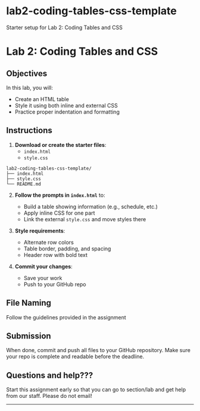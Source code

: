 # lab2-coding-tables-css-template
Starter setup for Lab 2: Coding Tables and CSS
# Lab 2: Coding Tables and CSS

## Objectives
In this lab, you will:
- Create an HTML table
- Style it using both inline and external CSS
- Practice proper indentation and formatting

## Instructions
1. **Download or create the starter files**:
   - `index.html`
   - `style.css`
```
lab2-coding-tables-css-template/
├── index.html
├── style.css
└── README.md
```

2. **Follow the prompts in `index.html`** to:
   - Build a table showing information (e.g., schedule, etc.)
   - Apply inline CSS for one part
   - Link the external `style.css` and move styles there

3. **Style requirements**:
   - Alternate row colors
   - Table border, padding, and spacing
   - Header row with bold text

4. **Commit your changes**:
   - Save your work
   - Push to your GitHub repo

## File Naming
Follow the guidelines provided in the assignment

## Submission
When done, commit and push all files to your GitHub repository. Make sure your repo is complete and readable before the deadline.

## Questions and help??? 
Start this assignment early so that you can go to section/lab and get help from our staff. Please do not email!

---
